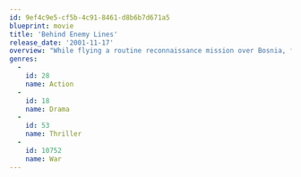 ```yaml
---
id: 9ef4c9e5-cf5b-4c91-8461-d8b6b7d671a5
blueprint: movie
title: 'Behind Enemy Lines'
release_date: '2001-11-17'
overview: "While flying a routine reconnaissance mission over Bosnia, fighter pilot Chris Burnett photographs something he wasn't supposed to see and gets shot down behind enemy lines, where he must outrun an army led by a ruthless Serbian general. With time running out and a deadly tracker on his trail, Burnett's commanding officer decides to risk his career and launch a renegade rescue mission to save his life."
genres:
  -
    id: 28
    name: Action
  -
    id: 18
    name: Drama
  -
    id: 53
    name: Thriller
  -
    id: 10752
    name: War
---
```


